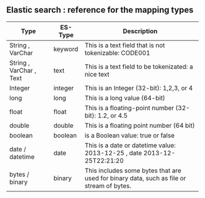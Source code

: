 ## Elastic search : reference for the mapping types



| **Type**                | **ES-Type** | **Description**                                                                          |
|-------------------------|-------------|------------------------------------------------------------------------------------------|
| String , VarChar        | keyword     | This is a text field that is not tokenizable: CODE001                                    |
| String , VarChar , Text | text        | This is a text field to be tokenizated: a nice text                                      |
| Integer                 | integer     | This is an Integer (32-bit): 1,2,3, or 4                                                 |
| long                    | long        | This is a long value (64-bit)                                                            |
| float                   | float       | This is a floating-point number (32-bit): 1.2, or 4.5                                    |
| double                  | double      | This is a floating point number (64 bit)                                                 |
| boolean                 | boolean     | is a Boolean value: true or false                                                        |
| date / datetime         | date        | This is a date or datetime value: 2013-12-25 , date 2013-12-25T22:21:20                  |
| bytes / binary          | binary      | This includes some bytes that are used for binary data, such as file or stream of bytes. |



